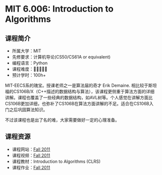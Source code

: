 # MIT 6.006: Introduction to Algorithms

## 课程简介

- 所属大学：MIT
- 先修要求：计算机导论(CS50/CS61A or equivalent)
- 编程语言：Python
- 课程难度：🌟🌟🌟🌟🌟
- 预计学时：100h+

MIT-EECS系的瑰宝。授课老师之一是算法届的奇才 Erik Demaine. 相比较于斯坦福的CS106B/X（C++描述的数据结构与算法），该课程更侧重于算法方面的详细讲解。课程也覆盖了一些经典的数据结构，如AVL树等。个人感觉在讲解方面比CS106B更加详细，也弥补了CS106B在算法方面讲解的不足。适合在CS106B入门之后巩固算法知识。

不过该课程也是出了名的难，大家需要做好一定的心理准备。

## 课程资源

- 课程网站：[Fall 2011](https://ocw.mit.edu/courses/6-006-introduction-to-algorithms-fall-2011/)
- 课程视频：[Fall 2011](https://www.bilibili.com/video/BV1b7411e7ZP)
- 课程教材：Introduction to Algorithms (CLRS)
- 课程作业：[Fall 2011](https://ocw.mit.edu/courses/6-006-introduction-to-algorithms-fall-2011/pages/assignments/)
